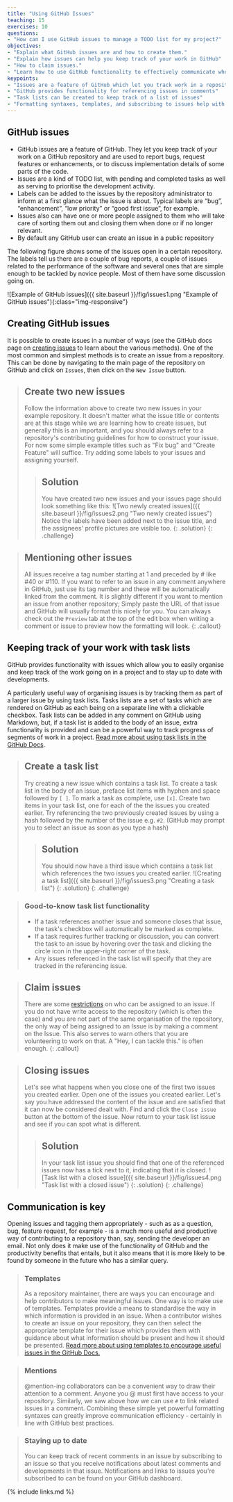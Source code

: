 ```yaml
---
title: "Using GitHub Issues"
teaching: 15
exercises: 10
questions:
- "How can I use GitHub issues to manage a TODO list for my project?"
objectives:
- "Explain what GitHub issues are and how to create them."
- "Explain how issues can help you keep track of your work in GitHub"
- "How to claim issues."
- "Learn how to use GitHub functionality to effectively communicate who is working on what."
keypoints:
- "Issues are a feature of GitHub which let you track work in a repository."
- "GitHub provides functionality for referencing issues in comments"
- "Task lists can be created to keep track of a list of issues"
- "Formatting syntaxes, templates, and subscribing to issues help with communication"
---
```


## GitHub issues

- GitHub issues are a feature of GitHub. They let you keep track of your work on a GitHub repository and are used to report bugs, request features or enhancements, or to discuss implementation details of some parts of the code.
 - Issues are a kind of TODO list, with pending and completed tasks as well as serving to prioritise the development activity.
 - Labels can be added to the issues by the repository administrator to inform at a first glance what the issue is about. Typical labels are “bug”, “enhancement”, “low priority” or “good first issue”, for example.
 - Issues also can have one or more people assigned to them who will take care of sorting them out and closing them when done or if no longer relevant.
 - By default any GitHub user can create an issue in a public repository

The following figure shows some of the issues open in a certain repository. The labels tell us there are a couple of bug reports, a couple of issues related to the performance of the software and several ones that are simple enough to be tackled by novice people. Most of them have some discussion going on.

 ![Example of GitHub issues]({{ site.baseurl }}/fig/issues1.png "Example of GitHub issues"){:class="img-responsive"}

## Creating GitHub issues
It is possible to create issues in a number of ways (see the GitHub docs page on [creating issues][github-creating-issues] to learn about the various methods). One of the most common and simplest methods is to create an issue from a repository. This can be done by navigating to the main page of the repository on GitHub and click on `Issues`, then click on the `New Issue` button.

> ## Create two new issues
> Follow the information above to create two new issues in your example repository. It doesn't matter what the issue title or contents are at this stage while we are learning how to create issues, but generally this is an important, and you should always refer to a repository's contributing guidelines for how to construct your issue. For now some simple example titles such as "Fix bug" and "Create Feature" will suffice. Try adding some labels to your issues and assigning yourself.
>> ## Solution
>> You have created two new issues and your issues page should look something like this:
>> ![Two newly created issues]({{ site.baseurl }}/fig/issues2.png "Two newly created issues")
>> Notice the labels have been added next to the issue title, and the assignees' profile pictures are visible too.
> {: .solution}
{: .challenge}

[github-creating-issues]: https://docs.github.com/en/issues/tracking-your-work-with-issues/creating-an-issue

> ## Mentioning other issues
> All issues receive a tag number starting at 1 and preceded by # like #40 or #110. If you want to refer to an issue in any comment anywhere in GitHub, just use its tag number and these will be automatically linked from the comment.
> It is slightly different if you want to mention an issue from another repository; Simply paste the URL of that issue and GitHub will usually format this nicely for you. You can always check out the `Preview` tab at the top of the edit box when writing a comment or issue to preview how the formatting will look.
{: .callout}

## Keeping track of your work with task lists
GitHub provides functionality with issues which allow you to easily organise and keep track of the work going on in a project and to stay up to date with developments.

A particularly useful way of organising issues is by tracking them as part of a larger issue by using task lists. Tasks lists are a set of tasks which are rendered on GitHub as each being on a separate line with a clickable checkbox. Task lists can be added in any comment on GitHub using Markdown, but, if a task list is added to the body of an issue, extra functionality is provided and can be a powerful way to track progress of segments of work in a project. [Read more about using task lists in the GitHub Docs][github-task-lists].

> ## Create a task list
> Try creating a new issue which contains a task list. To create a task list in the body of an issue, preface list items with hyphen and space followed by `[ ]`. To mark a task as complete, use `[x]`. Create two items in your task list, one for each of the the issues you created earlier. Try referencing the two previously created issues by using a hash followed by the number of the issue e.g. `#2`. (GitHub may prompt you to select an issue as soon as you type a hash)
>> ## Solution
>> You should now have a third issue which contains a task list which references the two issues you created earlier.
>> ![Creating a task list]({{ site.baseurl }}/fig/issues3.png "Creating a task list")
> {: .solution}
{: .challenge}

[github-task-lists]: https://docs.github.com/en/get-started/writing-on-github/working-with-advanced-formatting/about-task-lists

> ### Good-to-know task list functionality
> - If a task references another issue and someone closes that issue, the task's checkbox will automatically be marked as complete.
> - If a task requires further tracking or discussion, you can convert the task to an issue by hovering over the task and clicking the circle icon in the upper-right corner of the task.
> - Any issues referenced in the task list will specify that they are tracked in the referencing issue.

> ## Claim issues
> There are some [restrictions][] on who can be assigned to an issue. If you do
> not have write access to the repository (which is often the case) and you are
> not part of the same organisation of the repository, the only way of being
> assigned to an Issue is by making a comment on the Issue. This also serves to
> warn others that you are volunteering to work on that. A "Hey, I can tackle
> this." is often enough.
{: .callout}

[restrictions]: https://help.github.com/en/github/managing-your-work-on-github/assigning-issues-and-pull-requests-to-other-github-users
> ## Closing issues
> Let's see what happens when you close one of the first two issues you created earlier.
> Open one of the issues you created earlier. Let's say you have addressed the content of the issue and are satisfied that it can now be considered dealt with. Find and click the `Close issue` button at the bottom of the issue. Now return to your task list issue and see if you can spot what is different.
>> ## Solution
>> In your task list issue you should find that one of the referenced issues now has a tick next to it, indicating that it is closed.
>> ![Task list with a closed issue]({{ site.baseurl }}/fig/issues4.png "Task list with a closed issue")
> {: .solution}
{: .challenge}

## Communication is key
Opening issues and tagging them appropriately - such as as a question, bug, feature request, for example - is a much more useful and productive way of contributing to a repository than, say, sending the developer an email. Not only does it make use of the functionality of GitHub and the productivity benefits that entails, but it also means that it is more likely to be found by someone in the future who has a similar query.

> ### Templates
> As a repository maintainer, there are ways you can encourage and help contributors to make meaningful issues. One way is to make use of templates. Templates provide a means to standardise the way in which information is provided in an issue. When a contributor wishes to create an issue on your repository, they can then select the appropriate template for their issue which provides them with guidance about what information should be present and how it should be presented. [Read more about using templates to encourage useful issues in the GitHub Docs.][github-templates]

[github-templates]: https://docs.github.com/en/communities/using-templates-to-encourage-useful-issues-and-pull-requests/about-issue-and-pull-request-templates

> ### Mentions
> @mention-ing collaborators can be a convenient way to draw their attention to a comment. Anyone you @ must first have access to your repository. Similarly, we saw above how we can use `#` to link related issues in a comment. Combining these simple yet powerful formatting syntaxes can greatly improve communication efficiency - certainly in line with GitHub best practices.

> ### Staying up to date
> You can keep track of recent comments in an issue by subscribing to an issue so that you receive notifications about latest comments and developments in that issue. Notifications and links to issues you're subscribed to can be found on your GitHub dashboard.

{% include links.md %}
